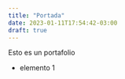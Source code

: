 ```yaml
---
title: "Portada"
date: 2023-01-11T17:54:42-03:00
draft: true
---
```


Esto es un portafolio 
- elemento 1